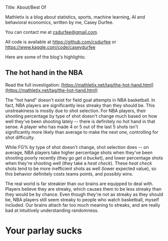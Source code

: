 Title: About/Best Of

Mathletix is a blog about statistics, sports, machine learning, AI and behavioral economics, written by me, Casey Durfee.

You can contact me at csdurfee@gmail.com.

All code is available at https://github.com/csdurfee or https://www.kaggle.com/code/caseydurfee


Here are some of the blog's highlights:

## The hot hand in the NBA
Read the full investigation: [https://mathletix.net/tag/the-hot-hand.html](https://mathletix.net/tag/the-hot-hand.html)

The "hot hand" doesn't exist for field goal attempts in NBA basketball. In fact, NBA players are significantly less streaky than they should be. This unstreakiness is mostly due to shot selection. For NBA players, their shooting percentage by type of shot doesn't change much based on how well they've been shooting lately -- there is definitely no hot hand in that sense. A player who has made 4 or 5 out of the last 5 shots isn't significantly more likely than average to make the next one, controlling for shot difficulty. 

While FG% by type of shot doesn't change, shot selection does -- on average, NBA players take higher percentage shots when they've been shooting poorly recently (they *go get a bucket*), and lower percentage shots when they're shooting well (they take a *heat check*). These *heat check* shots tend to be more inefficient shots as well (lower expected value), so this behavior definitely costs teams points, and possibly wins.

The real world is far streakier than our brains are equipped to deal with. Players believe they are streaky, which causes them to be less streaky than they would be by chance. Even though they're not as streaky as they should be,  NBA players still seem streaky to people who watch basketball, myself included. Our brains attach far too much meaning to streaks, and are really bad at intuitively understanding randomness.

# Your parlay sucks
